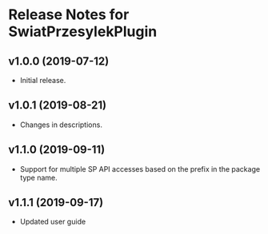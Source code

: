 # Release Notes for SwiatPrzesylekPlugin
 
## v1.0.0 (2019-07-12)

- Initial release.

## v1.0.1 (2019-08-21)

- Changes in descriptions.

## v1.1.0 (2019-09-11)

- Support for multiple SP API accesses based on the prefix in the package type name.

## v1.1.1 (2019-09-17)

- Updated user guide